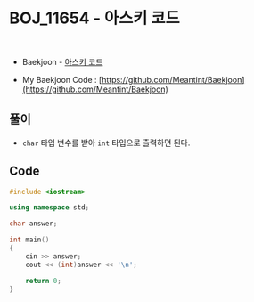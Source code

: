 # BOJ_11654 - 아스키 코드

&nbsp;

- Baekjoon - [아스키 코드](https://www.acmicpc.net/problem/11654)

- My Baekjoon Code : [https://github.com/Meantint/Baekjoon](https://github.com/Meantint/Baekjoon)

## 풀이

- `char` 타입 변수를 받아 `int` 타입으로 출력하면 된다.

## Code

```cpp
#include <iostream>

using namespace std;

char answer;

int main()
{
    cin >> answer;
    cout << (int)answer << '\n';

    return 0;
}
```
